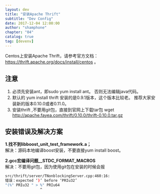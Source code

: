 ```yaml
---
layout: dev
title: "安装Apache Thrift"
subtitle: "Dev Config"
date: 2017-12-04 12:00:00
author: "shamphone"
chapter: "04"
catalog: true
tag: [devenv]
---
```


Centos上安装Apache Thrift，请参考官方文档： https://thrift.apache.org/docs/install/centos 。 

## 注意

1. 必须先安装ant，即sudo yum install ant。 否则无法编辑java代码。   
2. 默认的 yum install thrift 安装的是0.9.1版本，这个版本比较老。 推荐大家安装新的版本0.10.0或者0.11.0。   
3. 安装thrift ,不要用git包，直接到官网上下载tar包 wget http://apache.fayea.com/thrift/0.10.0/thrift-0.10.0.tar.gz   

## 安装错误及解决方案

**1.找不到libboost_unit_test_framework.a；**  
解决：源码本地编译boost安装，不要直接yum install boost。   

**2.gcc宏编译问题__STDC_FORMAT_MACROS**  
解决：不要用git包，因为使用git包在安装的时候会报  

```bash
src/thrift/server/TNonblockingServer.cpp:460:16: 
错误：expected ‘)’ before ‘PRIu32’
"(%" PRIu32 " > %" PRIu64
                ^
```
